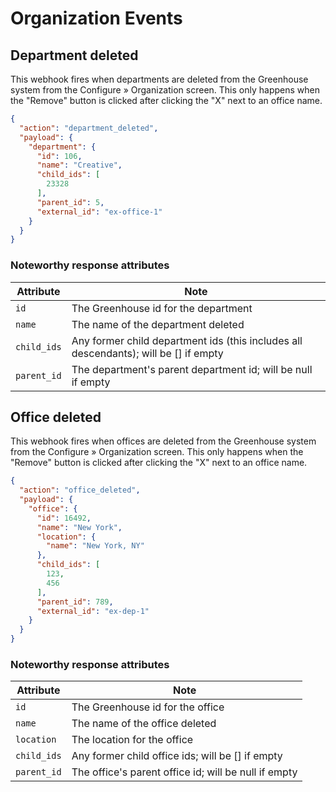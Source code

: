 # Organization Events

## Department deleted

This webhook fires when departments are deleted from the Greenhouse system from the Configure &raquo; Organization screen. This only happens when the "Remove" button is clicked after clicking the "X" next to an office name.

```json
{
  "action": "department_deleted",
  "payload": {
    "department": {
      "id": 106,
      "name": "Creative",
      "child_ids": [
        23328
      ],
      "parent_id": 5,
      "external_id": "ex-office-1"
    }
  }
}
```

### Noteworthy response attributes

| Attribute | Note |
|------------|--------|
| `id` | The Greenhouse id for the department |
| `name` | The name of the department deleted |
| `child_ids` | Any former child department ids (this includes all descendants); will be [] if empty |
| `parent_id` | The department's parent department id; will be null if empty |

## Office deleted

This webhook fires when offices are deleted from the Greenhouse system from the Configure &raquo; Organization screen. This only happens when the "Remove" button is clicked after clicking the "X" next to an office name.

```json
{
  "action": "office_deleted",
  "payload": {
    "office": {
      "id": 16492,
      "name": "New York",
      "location": {
        "name": "New York, NY"
      },
      "child_ids": [
        123,
        456
      ],
      "parent_id": 789,
      "external_id": "ex-dep-1"
    }
  }
}
```

### Noteworthy response attributes

| Attribute | Note |
|------------|--------|
| `id` | The Greenhouse id for the office |
| `name` | The name of the office deleted |
| `location` | The location for the office |
| `child_ids` | Any former child office ids; will be [] if empty  |
| `parent_id` | The office's parent office id; will be null if empty  |
